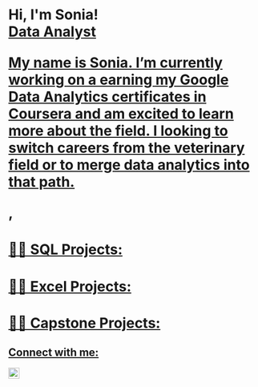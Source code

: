 
<h1>Hi, I'm Sonia! <br/><a href="https://github.com/sonia-dieter">Data Analyst <p> My name is Sonia. I’m currently working on a earning my Google Data Analytics certificates in Coursera and am excited to learn more about the field. I looking to switch careers from the veterinary field or to merge data analytics into that path.<p></a>, <a href="https://www.linkedin.com/in/soniadieter2022/">

<h1>👨‍💻 SQL Projects:</h1>

<h1>👨‍💻 Excel Projects:</h1>
<h1>👨‍💻 Capstone Projects:</h1>

<h2> Connect with me:</h2>


[<img align="left" alt="JoshMadakor | LinkedIn" width="22px" src="https://cdn.jsdelivr.net/npm/simple-icons@v3/icons/linkedin.svg" />][linkedin]

[linkedin]: https://linkedin.com/in/soniadieter2022
<!--
**sonia-dieter/sonia-dieter** is a ✨ _special_ ✨ repository because its `README.md` (this file) appears on your GitHub profile.

Here are some ideas to get you started:

- 🔭 I’m currently working on ...
- 🌱 I’m currently learning ...
- 👯 I’m looking to collaborate on ...
- 🤔 I’m looking for help with ...
- 💬 Ask me about ...
- 📫 How to reach me: ...
- 😄 Pronouns: ...
- ⚡ Fun fact: ...
-->

<!--
**sonia-dieter/Sonia-Dieter** is a ✨ _special_ ✨ repository because its `README.md` (this file) appears on your GitHub profile.

Here are some ideas to get you started:

- 🔭 I’m currently working on ...
- 🌱 I’m currently learning data analytics and R ...
- 👯 I’m looking to collaborate on ...
- 🤔 I’m looking for help with ...
- 💬 Ask me about ...
- 📫 How to reach me: ...
- 😄 Pronouns: ...
- ⚡ Fun fact: ...
-->
